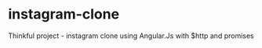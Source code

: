 instagram-clone
===============

Thinkful project - instagram clone using Angular.Js with $http and promises

